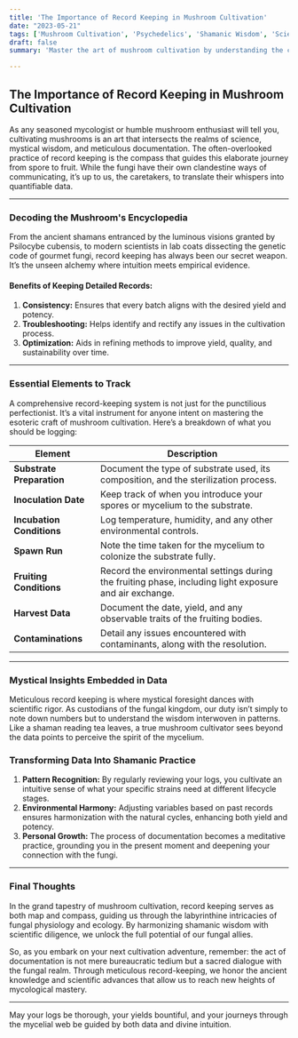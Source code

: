 ```yaml
---
title: 'The Importance of Record Keeping in Mushroom Cultivation'
date: "2023-05-21"
tags: ['Mushroom Cultivation', 'Psychedelics', 'Shamanic Wisdom', 'Science', 'Journaling', 'Mycology', 'Fungi', 'Horticulture', 'Data Management']
draft: false
summary: 'Master the art of mushroom cultivation by understanding the critical role record keeping plays in optimizing growth, enhancing yields, and ensuring consistency.'

---
```


## The Importance of Record Keeping in Mushroom Cultivation

As any seasoned mycologist or humble mushroom enthusiast will tell you, cultivating mushrooms is an art that intersects the realms of science, mystical wisdom, and meticulous documentation. The often-overlooked practice of record keeping is the compass that guides this elaborate journey from spore to fruit. While the fungi have their own clandestine ways of communicating, it’s up to us, the caretakers, to translate their whispers into quantifiable data.

---

### Decoding the Mushroom's Encyclopedia

From the ancient shamans entranced by the luminous visions granted by Psilocybe cubensis, to modern scientists in lab coats dissecting the genetic code of gourmet fungi, record keeping has always been our secret weapon. It’s the unseen alchemy where intuition meets empirical evidence.

#### Benefits of Keeping Detailed Records:

1. **Consistency:** Ensures that every batch aligns with the desired yield and potency.
2. **Troubleshooting:** Helps identify and rectify any issues in the cultivation process.
3. **Optimization:** Aids in refining methods to improve yield, quality, and sustainability over time.

---

### Essential Elements to Track

A comprehensive record-keeping system is not just for the punctilious perfectionist. It’s a vital instrument for anyone intent on mastering the esoteric craft of mushroom cultivation. Here’s a breakdown of what you should be logging:

| Element             | Description |
|---------------------|-------------|
| **Substrate Preparation** | Document the type of substrate used, its composition, and the sterilization process. |
| **Inoculation Date**      | Keep track of when you introduce your spores or mycelium to the substrate. |
| **Incubation Conditions** | Log temperature, humidity, and any other environmental controls. |
| **Spawn Run**             | Note the time taken for the mycelium to colonize the substrate fully. |
| **Fruiting Conditions**   | Record the environmental settings during the fruiting phase, including light exposure and air exchange. |
| **Harvest Data**          | Document the date, yield, and any observable traits of the fruiting bodies. |
| **Contaminations**        | Detail any issues encountered with contaminants, along with the resolution. |

---

### Mystical Insights Embedded in Data

Meticulous record keeping is where mystical foresight dances with scientific rigor. As custodians of the fungal kingdom, our duty isn’t simply to note down numbers but to understand the wisdom interwoven in patterns. Like a shaman reading tea leaves, a true mushroom cultivator sees beyond the data points to perceive the spirit of the mycelium.

### Transforming Data Into Shamanic Practice

1. **Pattern Recognition:** By regularly reviewing your logs, you cultivate an intuitive sense of what your specific strains need at different lifecycle stages.
2. **Environmental Harmony:** Adjusting variables based on past records ensures harmonization with the natural cycles, enhancing both yield and potency.
3. **Personal Growth:** The process of documentation becomes a meditative practice, grounding you in the present moment and deepening your connection with the fungi.

---

### Final Thoughts

In the grand tapestry of mushroom cultivation, record keeping serves as both map and compass, guiding us through the labyrinthine intricacies of fungal physiology and ecology. By harmonizing shamanic wisdom with scientific diligence, we unlock the full potential of our fungal allies. 

So, as you embark on your next cultivation adventure, remember: the act of documentation is not mere bureaucratic tedium but a sacred dialogue with the fungal realm. Through meticulous record-keeping, we honor the ancient knowledge and scientific advances that allow us to reach new heights of mycological mastery.

---

May your logs be thorough, your yields bountiful, and your journeys through the mycelial web be guided by both data and divine intuition.
